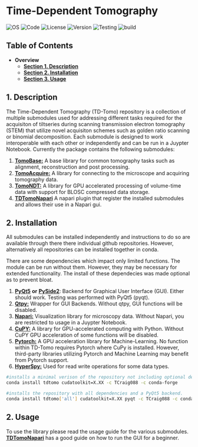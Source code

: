 # Time-Dependent Tomography
![OS](https://img.shields.io/badge/os-Windows%20|%20Linux-lightgray)
![Code](https://img.shields.io/badge/python-3.10%20|%203.11%20|%203.12-yellow)
![License](https://img.shields.io/badge/license-GPL3.0-blue)
![Version](https://img.shields.io/badge/version-v0.0.1-blue)
![Testing](https://img.shields.io/badge/test-Experimental-orange)
![build](https://img.shields.io/badge/tested%20build-Windows%2011%20|%20Ubuntu%2024.04-orange)

## Table of Contents

 - **Overview**
   - [**Section 1. Description**](#1-description)
   - [**Section 2. Installation**](#2-installation)
   - [**Section 3. Usage**](#2-usage)
## 1. Description

The Time-Dependent Tomography (TD-Tomo) repository is a collection of multiple submodules used for addressing different tasks required for the acquisiton of tiltseries during scanning transmission electron tomography (STEM) that utilize novel acquisiton schemes such as golden ratio scanning or binomial decomposition. Each submodule is designed to work interoperable with each other or independently and can be run in a Juypter Notebook. Currently the package contains the following submodules:

1. [**TomoBase:**](https://google.co.nz) A base library for common tomography tasks such as alignment, reconstruction and post processing.
2. [**TomoAcquire:**](https://google.co.nz) A library for connecting to the microscope and acquiring tomography data.
3. [**TomoNDT:**](https://google.co.nz) A library for GPU accelerated processing of volume-time data with support for BLOSC compressed data storage.
4. [**TDTomoNapari**](https://google.co.nz) A napari plugin that register the installed submodules and allows their use in a Napari gui. 

## 2. Installation

All submodules can be installed independently and instructions to do so are available through there there individual github repositories. However, alternatively all repositories can be installed together in conda. 

There are some dependencies which impact only limited functions. The module can be run without them. However, they may be necessary for extended functionality. The install of these dependecies was made optional as to prevent bloat. 

1. [**PyQt5**](https://google.co.nz) **or** [**PySide2**](https://google.co.nz): Backend for  Graphical User Interface (GUI). Either should work. Testing was performed with PyQt5 (pyqt).
2. [**Qtpy:**](https://google.co.nz) Wrapper for GUI Backends. Without qtpy, GUI functions will be disabled.
3. [**Napari:**](https://google.co.nz) Visualization library for microscopy data. Without Napari, you are restricted to usage in a Juypter Notebook.
4. [**CuPY:**](https://google.co.nz) A library for GPU-accelerated computing with Python. Without CuPY GPU acceleration of some functions will be disabled.
5. [**Pytorch:**](https://google.co.nz) A GPU acceleration library for Machine-Learning. No function within TD-Tomo requires Pytorch where CuPy is installed. However, third-party libraries utilizing Pytorch and Machine Learning may benefit from Pytorch support. 
6. [**HyperSpy:**](https://google.co.nz) Used for read write operations for some data types.

```bash
#installs a minimal verison of the repository not including optional dependencies.
conda install tdtomo cudatoolkit=X.XX -c TCraig088 -c conda-forge

#installs the repository with all dependencies and a PyQt5 backend.
conda install tdtomo['all'] cudatoolkit=X.XX pyqt -c TCraig088 -c conda-forge
```

## 2. Usage
To use the library please read the usage guide for the various submodules. [**TDTomoNapari**](https://google.co.nz) has a good guide on how to run the GUI for a beginner.
